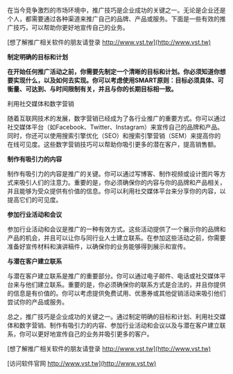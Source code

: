 在当今竞争激烈的市场环境中，推广技巧是企业成功的关键之一。无论是企业还是个人，都需要通过各种渠道来推广自己的品牌、产品或服务。下面是一些有效的推广技巧，可以帮助你更好地宣传自己的业务。

[想了解推广相关软件的朋友请登录 http://www.vst.tw](http://www.vst.tw)

**制定明确的目标和计划**

**在开始任何推广活动之前，你需要先制定一个清晰的目标和计划。你必须知道你想要实现什么，以及如何去实现。你可以考虑使用SMART原则：目标必须具体、可衡量、可达到、与时间限制有关，并且与你的长期目标相一致。**

利用社交媒体和数字营销

随着互联网技术的发展，数字营销已经成为了各行业推广的重要方式。你可以通过社交媒体平台（如Facebook、Twitter、Instagram）来宣传自己的品牌和产品。同时，你还可以使用搜索引擎优化（SEO）和搜索引擎营销（SEM）来提高你的在线可见度。这些数字营销技巧可以帮助你吸引更多的潜在客户，提高销售额。

**制作有吸引力的内容**

制作有吸引力的内容是推广的关键。你可以通过写博客、制作视频或设计图片等方式来吸引人们的注意力。重要的是，你必须确保你的内容与你的品牌和产品相关，并且能够为受众提供有价值的信息。你可以利用社交媒体平台来分享你的内容，以提高它们的可见度。

**参加行业活动和会议**

参加行业活动和会议是推广的一种有效方式。这些活动提供了一个展示你的品牌和产品的机会，并且可以让你与同行业人士建立联系。在参加这些活动之前，你需要准备好宣传材料和演讲稿件，以确保你的业务能够得到展示和宣传。

**与潜在客户建立联系**

与潜在客户建立联系是推广的重要部分。你可以通过电子邮件、电话或社交媒体平台来与他们建立联系。重要的是，你必须确保你的联系方式是合法的，并且你提供的信息是有价值的。你可以考虑提供免费试用、优惠券或其他促销活动来吸引他们尝试你的产品或服务。

总之，推广技巧是企业成功的关键之一。通过制定明确的目标和计划、利用社交媒体和数字营销、制作有吸引力的内容、参加行业活动和会议以及与潜在客户建立联系，你可以更好地宣传自己的业务并吸引更多的客户。

[想了解推广相关软件的朋友请登录 http://www.vst.tw](http://www.vst.tw)


[访问软件官网 http://www.vst.tw](http://www.vst.tw)
